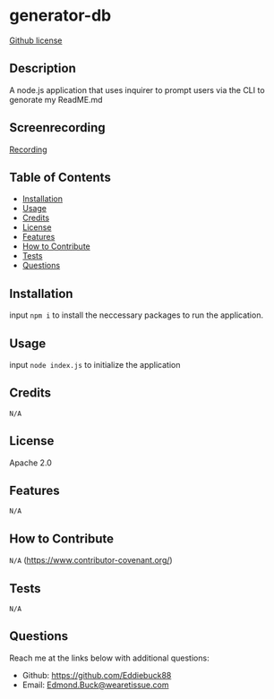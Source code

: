 # generator-db 
[Github license](https://img.shields.io/static/v1?label=License&message=Apache%202.0&color=brightgreen)
## Description 
A node.js application that uses inquirer to prompt users via the CLI to genorate my ReadME.md
## Screenrecording
[Recording](https://drive.google.com/file/d/1zv3FgbW579p_1h7HbsZTfUcY_5uYrVR8/view?usp=sharing)
  
## Table of Contents
    
- [Installation](#installation)
- [Usage](#usage)
- [Credits](#credits)
- [License](#license)
- [Features](#features)
- [How to Contribute](#how-to-contribute)
- [Tests](#tests)
- [Questions](#questions)
  
## Installation
input ```npm i``` to install the neccessary packages to run the application.
  
  
## Usage
input ```node index.js``` to initialize the application
   
  
## Credits
```N/A```
  
  
## License
Apache 2.0
## Features
```N/A```
## How to Contribute
```N/A``` 
(https://www.contributor-covenant.org/)
  
## Tests
```N/A```
  
## Questions
Reach me at the links below with additional questions:
- Github: https://github.com/Eddiebuck88
- Email: Edmond.Buck@wearetissue.com
